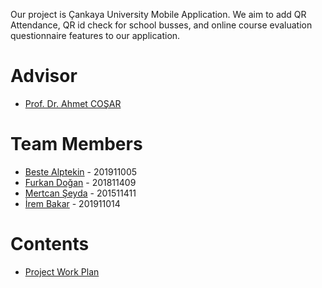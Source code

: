 Our project is Çankaya University Mobile Application. We aim to add QR Attendance, QR id check for school busses, and online course evaluation questionnaire features to our application.

# Advisor
* [Prof. Dr. Ahmet COŞAR](http://www.cankaya.edu.tr/akademik_birimler/cv/Prof.Dr.AhmetCO%C5%9EAR.html)
# Team Members
* [Beste Alptekin](https://github.com/bestealptekin) - 201911005
* [Furkan Doğan](https://github.com/furkan-dogan) - 201811409
* [Mertcan Şeyda](https://github.com/MertcanSeyda) - 201511411
* [İrem Bakar](https://github.com/irembakar) - 201911014
# Contents
* [Project Work Plan](https://github.com/CankayaUniversity/ceng-407-408-2022-2023-QR-Attendance/wiki/Project-Work-Plan)

